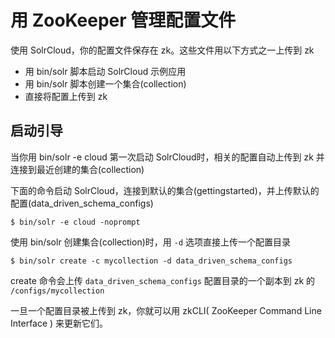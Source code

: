 # 用 ZooKeeper 管理配置文件

使用 SolrCloud，你的配置文件保存在 zk。这些文件用以下方式之一上传到 zk

* 用 bin/solr 脚本启动 SolrCloud 示例应用
* 用 bin/solr 脚本创建一个集合(collection)
* 直接将配置上传到 zk

## 启动引导

当你用 bin/solr -e cloud 第一次启动 SolrCloud时，相关的配置自动上传到 zk 并连接到最近创建的集合(collection)

下面的命令启动 SolrCloud，连接到默认的集合(gettingstarted)，并上传默认的配置(data_driven_schema_configs)

```
$ bin/solr -e cloud -noprompt
```

使用 bin/solr 创建集合(collection)时，用 `-d` 选项直接上传一个配置目录

```
$ bin/solr create -c mycollection -d data_driven_schema_configs
```

create 命令会上传 `data_driven_schema_configs` 配置目录的一个副本到 zk 的 `/configs/mycollection`

一旦一个配置目录被上传到 zk，你就可以用 zkCLI( ZooKeeper Command Line Interface ) 来更新它们。